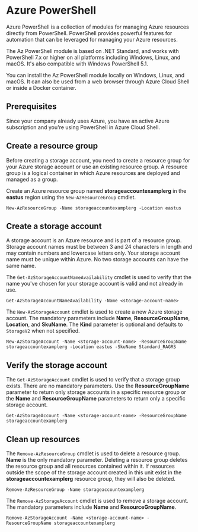 # Azure PowerShell

Azure PowerShell is a collection of modules for managing Azure resources directly from PowerShell.
PowerShell provides powerful features for automation that can be leveraged for managing your Azure
resources.

The Az PowerShell module is based on .NET Standard, and works with PowerShell 7.x or higher on all
platforms including Windows, Linux, and macOS. It's also compatible with Windows PowerShell 5.1.

You can install the Az PowerShell module locally on Windows, Linux, and macOS. It can also be used
from a web browser through Azure Cloud Shell or inside a Docker container.


## Prerequisites

Since your company already uses Azure, you have an active Azure subscription and you're using
PowerShell in Azure Cloud Shell.

## Create a resource group

Before creating a storage account, you need to create a resource group for your Azure storage
account or use an existing resource group. A resource group is a logical container in which Azure
resources are deployed and managed as a group.

Create an Azure resource group named **storageaccountexamplerg** in the **eastus** region using the
`New-AzResourceGroup` cmdlet.

```azurepowershell
New-AzResourceGroup -Name storageaccountexamplerg -Location eastus
```

## Create a storage account

A storage account is an Azure resource and is part of a resource group. Storage account names must
be between 3 and 24 characters in length and may contain numbers and lowercase letters only. Your
storage account name must be unique within Azure. No two storage accounts can have the same name.

The `Get-AzStorageAccountNameAvailability` cmdlet is used to verify that the name you've chosen for
your storage account is valid and not already in use.

```azurepowershell
Get-AzStorageAccountNameAvailability -Name <storage-account-name>
```

The `New-AzStorageAccount` cmdlet is used to create a new Azure storage account. The mandatory
parameters include **Name**, **ResourceGroupName**, **Location**, and **SkuName**. The **Kind**
parameter is optional and defaults to `StorageV2` when not specified.

```azurepowershell
New-AzStorageAccount -Name <storage-account-name> -ResourceGroupName storageaccountexamplerg -Location eastus -SkuName Standard_RAGRS
```

## Verify the storage account

The `Get-AzStorageAccount` cmdlet is used to verify that a storage group exists. There are no
mandatory parameters. Use the **ResourceGroupName** parameter to return only storage accounts in a
specific resource group or the **Name** and **ResourceGroupName** parameters to return only a
specific storage account.

```azurepowershell
Get-AzStorageAccount -Name <storage-account-name> -ResourceGroupName storageaccountexamplerg
```

## Clean up resources

The `Remove-AzResourceGroup` cmdlet is used to delete a resource group. **Name** is the only
mandatory parameter. Deleting a resource group deletes the resource group and all resources
contained within it. If resources outside the scope of the storage account created in this unit
exist in the **storageaccountexamplerg** resource group, they will also be deleted.

```azurepowershell
Remove-AzResourceGroup -Name storageaccountexamplerg
```

The `Remove-AzStorageAccount` cmdlet is used to remove a storage account. The mandatory
parameters include **Name** and **ResourceGroupName**.

```azurepowershell
Remove-AzStorageAccount -Name <storage-account-name> -ResourceGroupName storageaccountexamplerg
```